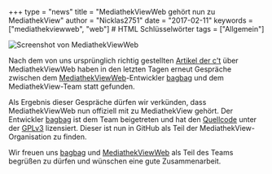 +++
type = "news"
title = "MediathekViewWeb gehört nun zu MediathekView"
author = "Nicklas2751"
date = "2017-02-11"
keywords = ["mediathekviewweb", "web"] # HTML Schlüsselwörter
tags = ["Allgemein"]


![Screenshot von MediathekViewWeb](/images/news/mediathekviewweb.png)

Nach dem von uns ursprünglich richtig gestellten [Artikel der c't](/news/ct_richtigstellung_mediathekviewweb/) über MediathekViewWeb haben in den letzten Tagen erneut Gespräche zwischen dem  [MediathekViewWeb](https://mediathekviewweb.de/)-Entwickler [bagbag](https://github.com/bagbag) und dem MediathekView-Team statt gefunden.

Als Ergebnis dieser Gespräche dürfen wir verkünden, dass MediathekViewWeb nun offiziell mit zu MediathekView gehört. Der Entwickler [bagbag](https://github.com/bagbag) ist dem Team beigetreten und hat den [Quellcode](https://github.com/mediathekview/mediathekviewweb) unter der [GPLv3](https://github.com/mediathekview/mediathekviewweb/blob/master/LICENSE) lizensiert. Dieser ist nun in GitHub als Teil der MediathekView-Organisation zu finden.

Wir freuen uns [bagbag](https://github.com/bagbag) und [MediathekViewWeb](https://mediathekviewweb.de/) als Teil des Teams begrüßen zu dürfen und wünschen eine gute Zusammenarbeit.
